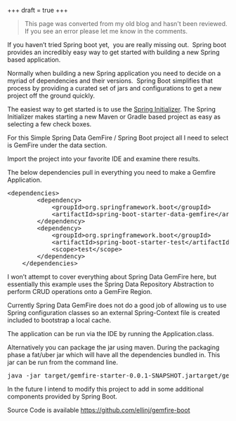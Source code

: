 +++
draft = true
+++

>This page was converted from my old blog and hasn't been reviewed. If you see an error please let me know in the comments.


If you haven&#8217;t tried Spring boot yet,  you are really missing out.  Spring boot provides an incredibly easy way to get started with building a new Spring based application.

Normally when building a new Spring application you need to decide on a myriad of dependencies and their versions.  Spring Boot simplifies that process by providing a curated set of jars and configurations to get a new project off the ground quickly.

The easiest way to get started is to use the <a title="Spring Initializer" href="http://start.spring.io" target="_blank">Spring Initializer</a>. The Spring Initializer makes starting a new Maven or Gradle based project as easy as selecting a few check boxes.

For this Simple Spring Data GemFire / Spring Boot project all I need to select is GemFire under the data section.

Import the project into your favorite IDE and examine there results.

The below dependencies pull in everything you need to make a Gemfire Application.

<pre class="lang:xml decode:true " >&lt;dependencies&gt;
		&lt;dependency&gt;
			&lt;groupId&gt;org.springframework.boot&lt;/groupId&gt;
			&lt;artifactId&gt;spring-boot-starter-data-gemfire&lt;/artifactId&gt;
		&lt;/dependency&gt;
		&lt;dependency&gt;
			&lt;groupId&gt;org.springframework.boot&lt;/groupId&gt;
			&lt;artifactId&gt;spring-boot-starter-test&lt;/artifactId&gt;
			&lt;scope&gt;test&lt;/scope&gt;
		&lt;/dependency&gt;
	&lt;/dependencies&gt;
</pre>

I won&#8217;t attempt to cover everything about Spring Data GemFire here, but essentially this example uses the Spring Data Repository Abstraction to perform CRUD operations onto a GemFire Region.

Currently Spring Data GemFire does not do a good job of allowing us to use Spring configuration classes so an external Spring-Context file is created included to bootstrap a local cache.

The application can be run via the IDE by running the Application.class.

Alternatively you can package the jar using maven. During the packaging phase a fat/uber jar which will have all the dependencies bundled in. This jar can be run from the command line.

<pre class="lang:none decode:true " >java -jar target/gemfire-starter-0.0.1-SNAPSHOT.jartarget/gemfire-starter-0.1.1-SNAPSHOT.jar
</pre>

In the future I intend to modify this project to add in some additional components provided by Spring Boot.

Source Code is available <a>https://github.com/ellinj/gemfire-boot</a>